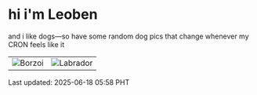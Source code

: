 # hi i'm Leoben

and i like dogs—so have some random dog pics that change whenever my CRON feels like it

|  |  |
|--------|----------|
| ![Borzoi](https://random-dog-vercel.vercel.app/api/random-borzoi?v=1750197490) | ![Labrador](https://random-dog-vercel.vercel.app/api/random-labrador?v=1750197490) |

Last updated: 2025-06-18 05:58 PHT
